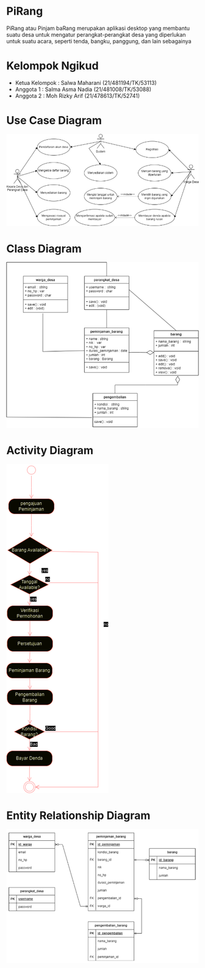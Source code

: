 # PiRang
PiRang atau Pinjam baRang merupakan aplikasi desktop yang membantu suatu desa untuk mengatur perangkat-perangkat desa yang diperlukan untuk suatu acara, seperti tenda, bangku, panggung, dan lain sebagainya

# Kelompok Ngikud
- Ketua Kelompok : Salwa Maharani (21/481194/TK/53113)
- Anggota 1 : Salma Asma Nadia (21/481008/TK/53088)
- Anggota 2 : Moh Rizky Arif (21/478613/TK/52741)

# Use Case Diagram
![](https://github.com/salwamhrn11/PiRang/blob/main/Use%20Case%20Diagram.png)

# Class Diagram
![](https://github.com/salwamhrn11/PiRang/blob/main/Class%20Diagram.png)

# Activity Diagram
![](https://github.com/salwamhrn11/PiRang/blob/main/actDi.png)

# Entity Relationship Diagram
![](https://github.com/salwamhrn11/Pirang/blob/main/ERD.png)
